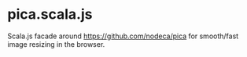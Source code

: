 # pica.scala.js
Scala.js facade around https://github.com/nodeca/pica for smooth/fast image resizing in the browser.
